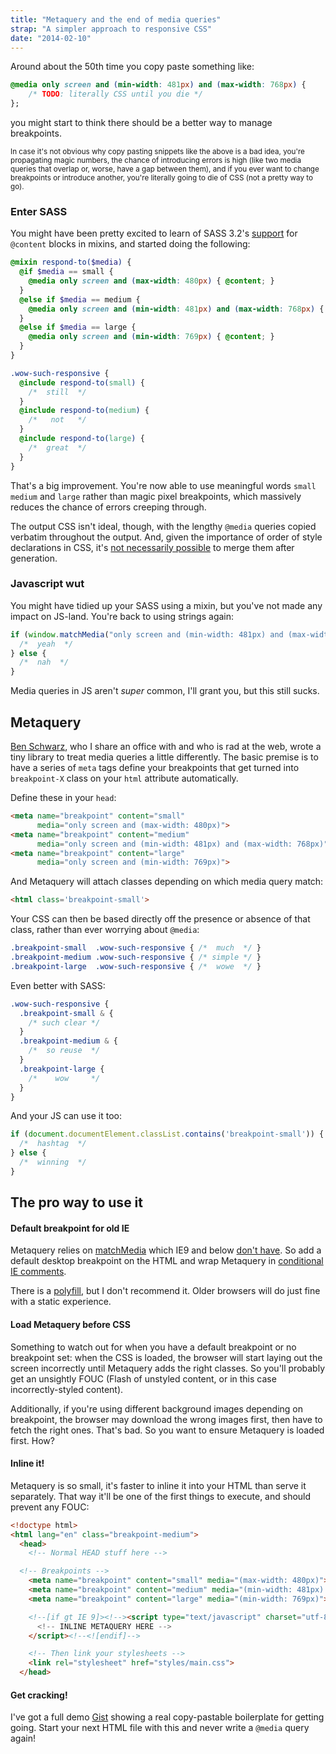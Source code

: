 ```yaml
---
title: "Metaquery and the end of media queries"
strap: "A simpler approach to responsive CSS"
date: "2014-02-10"
---
```

Around about the 50th time you copy paste something like:

```css
@media only screen and (min-width: 481px) and (max-width: 768px) {
    /* TODO: literally CSS until you die */
};
```

you might start to think there should be a better way to manage breakpoints.

<small className={styles.small}>In case it's not obvious why copy pasting snippets like the above is a bad idea, you're propagating magic numbers, the chance of introducing errors is high (like two media queries that overlap or, worse, have a gap between them), and if you ever want to change breakpoints or introduce another, you're literally going to die of CSS (not a pretty way to go).</small>

### Enter SASS

You might have been pretty excited to learn of SASS 3.2's [support](http://thesassway.com/intermediate/responsive-web-design-in-sass-using-media-queries-in-sass-32/) for `@content` blocks in mixins, and started doing the following:

```scss
@mixin respond-to($media) {
  @if $media == small {
    @media only screen and (max-width: 480px) { @content; }
  }
  @else if $media == medium {
    @media only screen and (min-width: 481px) and (max-width: 768px) { @content; }
  }
  @else if $media == large {
    @media only screen and (min-width: 769px) { @content; }
  }
}
```

```scss
.wow-such-responsive {
  @include respond-to(small) {
    /*  still  */
  }
  @include respond-to(medium) {
    /*   not   */
  }
  @include respond-to(large) {
    /*  great  */
  }
}
```

That's a big improvement. You're now able to use meaningful words `small` `medium` and `large` rather than magic pixel breakpoints, which massively reduces the chance of errors creeping through.

The output CSS isn't ideal, though, with the lengthy `@media` queries copied verbatim throughout the output. And, given the importance of order of style declarations in CSS, it's [not necessarily possible](https://github.com/css/csso/issues/162) to merge them after generation.

### Javascript wut

You might have tidied up your SASS using a mixin, but you've not made any impact on JS-land. You're back to using strings again:

```js
if (window.matchMedia("only screen and (min-width: 481px) and (max-width: 768px)").matches) {
  /*  yeah  */
} else {
  /*  nah  */
}
```

Media queries in JS aren't _super_ common, I'll grant you, but this still sucks.

## Metaquery

[Ben Schwarz](http://germanforblack.com), who I share an office with and who is rad at the web, wrote a tiny library to treat media queries a little differently. The basic premise is to have a series of `meta` tags define your breakpoints that get turned into `breakpoint-X` class on your `html` attribute automatically.

Define these in your `head`:

```html
<meta name="breakpoint" content="small"
      media="only screen and (max-width: 480px)">
<meta name="breakpoint" content="medium"
      media="only screen and (min-width: 481px) and (max-width: 768px)">
<meta name="breakpoint" content="large"
      media="only screen and (min-width: 769px)">
```

And Metaquery will attach classes depending on which media query match:

```html
<html class='breakpoint-small'>
```

Your CSS can then be based directly off the presence or absence of that class, rather than ever worrying about `@media`:

```css
.breakpoint-small  .wow-such-responsive { /*  much  */ }
.breakpoint-medium .wow-such-responsive { /* simple */ }
.breakpoint-large  .wow-such-responsive { /*  wowe  */ }
```

Even better with SASS:

```scss
.wow-such-responsive {
  .breakpoint-small & {
    /* such clear */
  }
  .breakpoint-medium & {
    /*  so reuse  */
  }
  .breakpoint-large {
    /*    wow     */
  }
}
```

And your JS can use it too:

```js
if (document.documentElement.classList.contains('breakpoint-small')) {
  /*  hashtag  */
} else {
  /*  winning  */
}
```

## The pro way to use it

#### Default breakpoint for old IE
Metaquery relies on [matchMedia](https://developer.mozilla.org/en-US/docs/Web/API/Window.matchMedia) which IE9 and below [don't have](http://caniuse.com/#search=matchmedia). So add a default desktop breakpoint on the HTML and wrap Metaquery in [conditional IE comments](http://css-tricks.com/how-to-create-an-ie-only-stylesheet/).

There is a [polyfill](https://github.com/paulirish/matchMedia.js/), but I don't recommend it. Older browsers will do just fine with a static experience.

#### Load Metaquery before CSS

Something to watch out for when you have a default breakpoint or no breakpoint set: when the CSS is loaded, the browser will start laying out the screen incorrectly until Metaquery adds the right classes. So you'll probably get an unsightly FOUC (Flash of unstyled content, or in this case incorrectly-styled content).

Additionally, if you're using different background images depending on breakpoint, the browser may download the wrong images first, then have to fetch the right ones. That's bad. So you want to ensure Metaquery is loaded first. How?

#### Inline it!

Metaquery is so small, it's faster to inline it into your HTML than serve it separately. That way it'll be one of the first things to execute, and should prevent any FOUC:

```html
<!doctype html>
<html lang="en" class="breakpoint-medium">
  <head>
    <!-- Normal HEAD stuff here -->

  <!-- Breakpoints -->
    <meta name="breakpoint" content="small" media="(max-width: 480px)">
    <meta name="breakpoint" content="medium" media="(min-width: 481px) and (768px)">
    <meta name="breakpoint" content="large" media="(min-width: 769px)">

    <!--[if gt IE 9]><!--><script type="text/javascript" charset="utf-8">
      <!-- INLINE METAQUERY HERE -->
    </script><!--<![endif]-->

    <!-- Then link your stylesheets -->
    <link rel="stylesheet" href="styles/main.css">
  </head>
```

#### Get cracking!
I've got a full demo [Gist](https://gist.github.com/geelen/8858962) showing a real copy-pastable boilerplate for getting going. Start your next HTML file with this and never write a `@media` query again!
